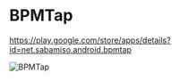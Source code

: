BPMTap
====
https://play.google.com/store/apps/details?id=net.sabamiso.android.bpmtap

![BPMTap](http://farm4.staticflickr.com/3805/13239090773_a10566416a_m.jpg)

